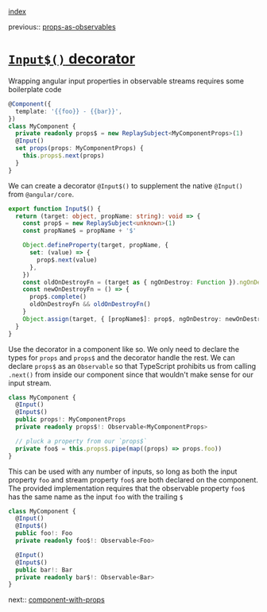 [index](./index.md)

previous:: [props-as-observables](./index.md)

# [`Input$()` decorator](https://github.com/matttelliott/nx-ngx-bs/blob/master/libs/ngx-observable-components/src/lib/input.decorator.ts)

Wrapping angular input properties in observable streams requires some
boilerplate code

```typescript
@Component({
  template: '{{foo}} - {{bar}}',
})
class MyComponent {
  private readonly props$ = new ReplaySubject<MyComponentProps>(1)
  @Input()
  set props(props: MyComponentProps) {
    this.props$.next(props)
  }
}
```

We can create a decorator `@Input$()` to supplement the native `@Input()` from
`@angular/core`.

```typescript
export function Input$() {
  return (target: object, propName: string): void => {
    const prop$ = new ReplaySubject<unknown>(1)
    const propName$ = propName + '$'

    Object.defineProperty(target, propName, {
      set: (value) => {
        prop$.next(value)
      },
    })
    const oldOnDestroyFn = (target as { ngOnDestroy: Function }).ngOnDestroy
    const newOnDestroyFn = () => {
      prop$.complete()
      oldOnDestroyFn && oldOnDestroyFn()
    }
    Object.assign(target, { [propName$]: prop$, ngOnDestroy: newOnDestroyFn })
  }
}
```

Use the decorator in a component like so. We only need to declare the types for
`props` and `props$` and the decorator handle the rest. We can declare `props$`
as an `Observable` so that TypeScript prohibits us from calling `.next()` from
inside our component since that wouldn't make sense for our input stream.

```typescript
class MyComponent {
  @Input()
  @Input$()
  public props!: MyComponentProps
  private readonly props$!: Observable<MyComponentProps>

  // pluck a property from our `props$`
  private foo$ = this.props$.pipe(map((props) => props.foo))
}
```

This can be used with any number of inputs, so long as both the input property
`foo` and stream property `foo$` are both declared on the component. The
provided implementation requires that the observable property `foo$` has the
same name as the input `foo` with the trailing `$`

```typescript
class MyComponent {
  @Input()
  @Input$()
  public foo!: Foo
  private readonly foo$!: Observable<Foo>

  @Input()
  @Input$()
  public bar!: Bar
  private readonly bar$!: Observable<Bar>
}
```

next:: [component-with-props](./component-with-props.md)
